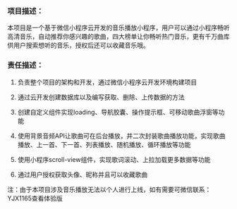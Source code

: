 
### 项目描述：  
本项目是一个基于微信小程序云开发的音乐播放小程序，用户可以通过小程序畅听高清音乐，自动推荐你感兴趣的歌曲，四大榜单让你畅听热门音乐，更有千万曲库供用户搜索想听的音乐，授权后还可以收藏音乐哦。  

### 责任描述：  

1)	负责整个项目的架构和开发，通过微信小程序云开发环境构建项目  

2)	通过云开发创建数据库以及编写获取、删除、上传数据的方法  

3)	创建自定义组件实现loading、导航胶囊、操作提示框、可移动歌曲浮窗等功能  

4)	使用背景音频API让歌曲可在后台播放，并二次封装歌曲播放功能，实现歌曲播放、上一首、下一首、列表播放、随机播放、循环播放等功能  

5)	使用小程序scroll-view组件，实现歌词滚动、上拉加载更多数据等功能  

6)	通过用户授权获取头像、昵称并且可以收藏歌曲  

注：由于本项目涉及音乐播放无法以个人进行上线，如有需要可微信联系：YJX1165查看体验版

